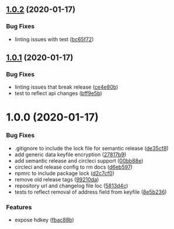 ## [1.0.2](https://github.com/etclabscore/ethereumjs-wallet/compare/1.0.1...1.0.2) (2020-01-17)


### Bug Fixes

* linting issues with test ([bc65f72](https://github.com/etclabscore/ethereumjs-wallet/commit/bc65f72b83ff2660ea52c4723b5cd2581fcb42e9))

## [1.0.1](https://github.com/etclabscore/ethereumjs-wallet/compare/1.0.0...1.0.1) (2020-01-17)


### Bug Fixes

* linting issues that break release ([ce4e80b](https://github.com/etclabscore/ethereumjs-wallet/commit/ce4e80bfc284a2598a33b5fec863c7fcdd7d1d97))
* test to reflect api changes ([bff9e5b](https://github.com/etclabscore/ethereumjs-wallet/commit/bff9e5be690457aadc5c46ce55ee3ebfcd9c2cf5))

# 1.0.0 (2020-01-17)


### Bug Fixes

* .gitignore to include the lock file for semantic release ([de35cf8](https://github.com/etclabscore/ethereumjs-wallet/commit/de35cf850d94ec4aee8e86c846b4dddee6bed80a))
* add generic data keyfile encryption ([27817b9](https://github.com/etclabscore/ethereumjs-wallet/commit/27817b90c97aeda0c1f8f1942899818c485dda7d))
* add semantic release and circleci support ([00bb88e](https://github.com/etclabscore/ethereumjs-wallet/commit/00bb88e2f6c9773b8c186ae970db106c0f2618a2))
* circleci and release config to rm docs ([d6eb597](https://github.com/etclabscore/ethereumjs-wallet/commit/d6eb59707d96b7b4e1d28ffc194e0bfe264dd54e))
* npmrc to include package lock ([d2c7cf0](https://github.com/etclabscore/ethereumjs-wallet/commit/d2c7cf0028934035ec982976ad33795839e1dc0c))
* remove old release tags ([99210da](https://github.com/etclabscore/ethereumjs-wallet/commit/99210da3ec1951fecdbf8441b7e60516c73813bb))
* repository url and changelog file loc ([5813d4c](https://github.com/etclabscore/ethereumjs-wallet/commit/5813d4c40865d4e7cb54f735d39f195a78d58bd9))
* tests to reflect removal of address field from keyfile ([8e5b236](https://github.com/etclabscore/ethereumjs-wallet/commit/8e5b236051364886b68fb4e691dd8a4a84c6b7de))


### Features

* expose hdkey ([fbac88b](https://github.com/etclabscore/ethereumjs-wallet/commit/fbac88b17460abfcd1ae231d1c1d70dfa18b6667))
